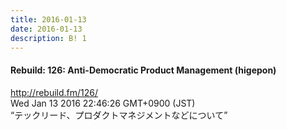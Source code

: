 ```yaml
---
title: 2016-01-13
date: 2016-01-13
description: B! 1
---
```


#### Rebuild: 126: Anti-Democratic Product Management (higepon)
http://rebuild.fm/126/<br>
Wed Jan 13 2016 22:46:26 GMT+0900 (JST)<br>
“テックリード、プロダクトマネジメントなどについて”


